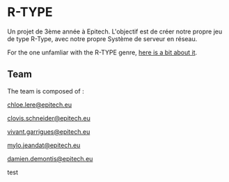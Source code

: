 
# R-TYPE

Un projet de 3ème année à Epitech.
L'objectif est de créer notre propre jeu de type R-Type, avec notre propre Système de serveur en réseau.

For the one unfamliar with the R-TYPE genre, [here is a bit about it](http://www.hardcoregaming101.net/r-type/).

## Team

The team is composed of :

chloe.lere@epitech.eu 

clovis.schneider@epitech.eu

vivant.garrigues@epitech.eu

mylo.jeandat@epitech.eu

damien.demontis@epitech.eu

test

